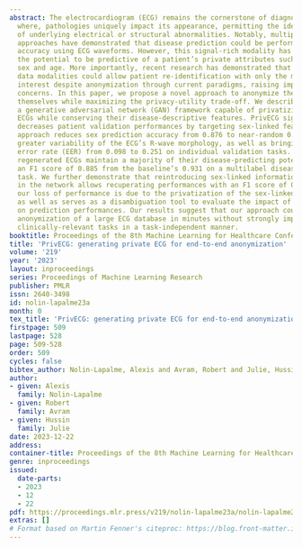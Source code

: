 ```yaml
---
abstract: The electrocardiogram (ECG) remains the cornerstone of diagnosis in cardiology
  where, pathologies uniquely impact its appearance, permitting the identification
  of underlying electrical or structural abnormalities. Notably, multiple deep learning
  approaches have demonstrated that disease prediction could be performed with high
  accuracy using ECG waveforms. However, this signal-rich modality has also demonstrated
  the potential to be predictive of a patient’s private attributes such as biological
  sex and age. More importantly, recent research has demonstrated that many medical
  data modalities could allow patient re-identification with only the modality of
  interest despite anonymization through current paradigms, raising important privacy
  concerns. In this paper, we propose a novel approach to anonymize the ECG waveforms
  themselves while maximizing the privacy-utility trade-off. We describe PrivECG1,
  a generative adversarial network (GAN) framework capable of privatizing 12-lead
  ECGs while conserving their disease-descriptive features. PrivECG significantly
  decreases patient validation performances by targeting sex-linked features. Our
  approach reduces sex prediction accuracy from 0.876 to near-random 0.529, by permitting
  greater variability of the ECG’s R-wave morphology, as well as bringing the equal
  error rate (EER) from 0.098 to 0.251 on individual validation tasks. Moreover, the
  regenerated ECGs maintain a majority of their disease-predicting potential, with
  an F1 score of 0.885 from the baseline’s 0.931 on a multilabel disease prediction
  task. We further demonstrate that reintroducing sex-linked information downstream
  in the network allows recuperating performances with an F1 score of 0.893 proving
  our loss of performance is due to the privatization of the sex-linked features,
  as well as serves as a disambiguation tool to evaluate the impact of sex information
  on prediction performances. Our results suggest that our approach could allow improved
  anonymization of a large ECG database in minutes without strongly impacting downstream
  clinically-relevant tasks in a task-independent manner.
booktitle: Proceedings of the 8th Machine Learning for Healthcare Conference
title: 'PrivECG: generating private ECG for end-to-end anonymization'
volume: '219'
year: '2023'
layout: inproceedings
series: Proceedings of Machine Learning Research
publisher: PMLR
issn: 2640-3498
id: nolin-lapalme23a
month: 0
tex_title: 'PrivECG: generating private ECG for end-to-end anonymization'
firstpage: 509
lastpage: 528
page: 509-528
order: 509
cycles: false
bibtex_author: Nolin-Lapalme, Alexis and Avram, Robert and Julie, Hussin
author:
- given: Alexis
  family: Nolin-Lapalme
- given: Robert
  family: Avram
- given: Hussin
  family: Julie
date: 2023-12-22
address:
container-title: Proceedings of the 8th Machine Learning for Healthcare Conference
genre: inproceedings
issued:
  date-parts:
  - 2023
  - 12
  - 22
pdf: https://proceedings.mlr.press/v219/nolin-lapalme23a/nolin-lapalme23a.pdf
extras: []
# Format based on Martin Fenner's citeproc: https://blog.front-matter.io/posts/citeproc-yaml-for-bibliographies/
---
```

